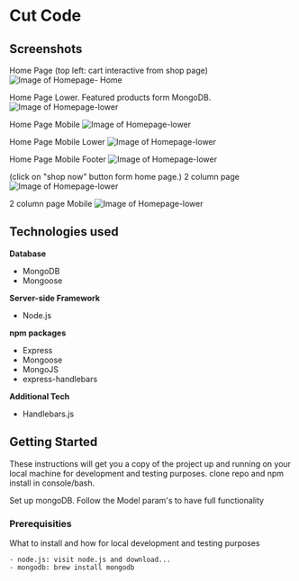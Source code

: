 # Cut Code

## Screenshots
Home Page (top left: cart interactive from shop page)
![Image of Homepage- Home](http://i.imgur.com/JRPHY0l.png)

Home Page Lower. Featured products form MongoDB.
![Image of Homepage-lower](http://i.imgur.com/nUHAnS9.png)

Home Page Mobile
![Image of Homepage-lower](http://i.imgur.com/s57aXSC.png)

Home Page Mobile Lower
![Image of Homepage-lower](http://i.imgur.com/4vGZgPE.png)

Home Page Mobile Footer
![Image of Homepage-lower](http://i.imgur.com/cL8d1ub.png)

(click on "shop now" button form home page.)
2 column page
![Image of Homepage-lower](http://i.imgur.com/RTYBti1.png)

2 column page Mobile
![Image of Homepage-lower](http://i.imgur.com/ytQwp6M.png)


## Technologies used

**Database**
- MongoDB
- Mongoose

**Server-side Framework**
- Node.js

**npm packages**
- Express
- Mongoose
- MongoJS
- express-handlebars

**Additional Tech**
- Handlebars.js

## Getting Started

These instructions will get you a copy of the project up and running on your local machine for development and testing purposes.
clone repo and npm install in console/bash. 

Set up mongoDB. Follow the Model param's to have full functionality

### Prerequisities

What to install and how for local development and testing purposes

```
- node.js: visit node.js and download...
- mongodb: brew install mongodb
```





